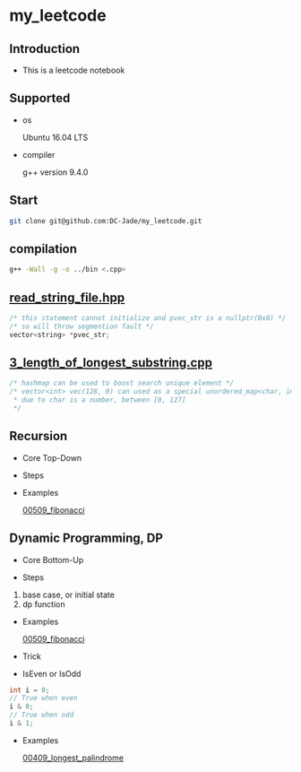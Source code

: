 # my_leetcode

## Introduction

- This is a  leetcode  notebook

## Supported

- os

  Ubuntu 16.04 LTS

- compiler

  g++ version 9.4.0

## Start

```bash
git clone git@github.com:DC-Jade/my_leetcode.git
```

## compilation

```bash
g++ -Wall -g -o ../bin <.cpp>
```

## [read_string_file.hpp](./include/read_string_file.hpp)

```C
/* this statement cannot initialize and pvec_str is a nullptr(0x0) */
/* so will throw segmention fault */
vector<string> *pvec_str;
```

## [3_length_of_longest_substring.cpp](./src/3_length_of_longest_substring.cpp)

```C
/* hashmap can be used to boost search unique element */
/* vector<int> vec(128, 0) can used as a special unordered_map<char, int>
 * due to char is a number, between [0, 127]
 */ 
```

## Recursion

- Core
	Top-Down

- Steps

- Examples
	
	[00509_fibonacci](src/00509_fibonacci.cpp)
	
## Dynamic Programming, DP
	
- Core
	Bottom-Up

- Steps
1. base case, or initial state
2. dp function

- Examples

	[00509_fibonacci](src/00509_fibonacci.cpp)

- Trick

- IsEven or IsOdd

```C
int i = 0;
// True when even
i & 0;  
// True when odd
i & 1;	
```
- Examples

	[00409_longest_palindrome](../src/00409_longest_palindrome.cpp)
